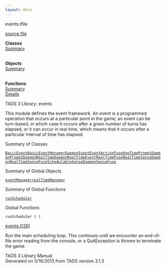 ```yaml
---
layout: docs
---
```

<span class="title">events.t</span><span class="type">file</span>

[source file](../source/events.t.html)

**Classes**  
[Summary](#_ClassSummary_)  
 

**Objects**  
[Summary](#_ObjectSummary_)  
 

**Functions**  
[Summary](#_FunctionSummary_)  
[Details](#_Functions_)



TADS 3 Library: events

This module defines the event framework. An event is a programmed
operation that occurs at a particular point in the game; an event can be
turn-based, in which case it occurs after a given number of turns has
elapsed, or it can occur in real time, which means that it occurs after
a particular interval of time has elapsed.



<span id="_ClassSummary_"></span>



<span class="hdln">Summary of Classes</span>  



[`BasicEvent`](../object/BasicEvent.html)[`BasicEventManager`](../object/BasicEventManager.html)[`Daemon`](../object/Daemon.html)[`Event`](../object/Event.html)[`EventAction`](../object/EventAction.html)[`Fuse`](../object/Fuse.html)[`OneTimePromptDaemon`](../object/OneTimePromptDaemon.html)[`PromptDaemon`](../object/PromptDaemon.html)[`RealTimeDaemon`](../object/RealTimeDaemon.html)[`RealTimeEvent`](../object/RealTimeEvent.html)[`RealTimeFuse`](../object/RealTimeFuse.html)[`RealTimeSenseDaemon`](../object/RealTimeSenseDaemon.html)[`RealTimeSenseFuse`](../object/RealTimeSenseFuse.html)[`Schedulable`](../object/Schedulable.html)[`SenseDaemon`](../object/SenseDaemon.html)[`SenseFuse`](../object/SenseFuse.html)
<span id="_ObjectSummary_"></span>



<span class="hdln">Summary of Global Objects</span>  



[`eventManager`](../object/eventManager.html)[`realTimeManager`](../object/realTimeManager.html)
<span id="FunctionSummary_"></span>



<span class="hdln">Summary of Global Functions</span>  



[`runScheduler`](#runScheduler)

<span id="_Functions_"></span>



<span class="hdln">Global Functions</span>  



<span id="runScheduler"></span>

`runScheduler ( )`

[events.t](../file/events.t.html)\[[26](../source/events.t.html#26)\]



Run the main scheduling loop. This continues until we encounter an
end-of-file error reading from the console, or a QuitException is thrown
to terminate the game.





TADS 3 Library Manual  
Generated on 5/16/2013 from TADS version 3.1.3


